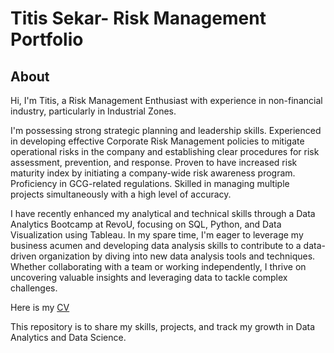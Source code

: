 # Titis Sekar- Risk Management Portfolio
## About
Hi, I'm Titis, a Risk Management Enthusiast with experience in non-financial industry, particularly in Industrial Zones.

I'm possessing strong strategic planning and leadership skills. Experienced in developing effective Corporate Risk Management policies to mitigate operational risks in the company and establishing clear procedures for risk assessment, prevention, and response. Proven to have increased risk maturity index by initiating a company-wide risk awareness program. Proficiency in GCG-related regulations. Skilled in managing multiple projects simultaneously with a high level of accuracy.

I have recently enhanced my analytical and technical skills through a Data Analytics Bootcamp at RevoU, focusing on SQL, Python, and Data Visualization using Tableau. In my spare time, I'm eager to leverage my business acumen and developing data analysis skills to contribute to a data-driven organization by diving into new data analysis tools and techniques. Whether collaborating with a team or working independently, I thrive on uncovering valuable insights and leveraging data to tackle complex challenges.

Here is my [CV](https://github.com/user-attachments/files/18719119/CV.Titis.Sekar.ENG.-.DES.2024.pdf)


This repository is to share my skills, projects, and track my growth in Data Analytics and Data Science.
